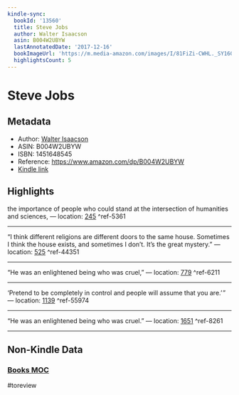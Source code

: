 ```yaml
---
kindle-sync:
  bookId: '13560'
  title: Steve Jobs
  author: Walter Isaacson
  asin: B004W2UBYW
  lastAnnotatedDate: '2017-12-16'
  bookImageUrl: 'https://m.media-amazon.com/images/I/81FiZi-CWHL._SY160.jpg'
  highlightsCount: 5
---
```

# Steve Jobs
## Metadata
* Author: [Walter Isaacson](https://www.amazon.comundefined)
* ASIN: B004W2UBYW
* ISBN: 1451648545
* Reference: https://www.amazon.com/dp/B004W2UBYW
* [Kindle link](kindle://book?action=open&asin=B004W2UBYW)

## Highlights
the importance of people who could stand at the intersection of humanities and sciences, — location: [245](kindle://book?action=open&asin=B004W2UBYW&location=245) ^ref-5361

---
“I think different religions are different doors to the same house. Sometimes I think the house exists, and sometimes I don’t. It’s the great mystery.” — location: [525](kindle://book?action=open&asin=B004W2UBYW&location=525) ^ref-44351

---
“He was an enlightened being who was cruel,” — location: [779](kindle://book?action=open&asin=B004W2UBYW&location=779) ^ref-6211

---
‘Pretend to be completely in control and people will assume that you are.’ ” — location: [1139](kindle://book?action=open&asin=B004W2UBYW&location=1139) ^ref-55974

---
“He was an enlightened being who was cruel.” — location: [1651](kindle://book?action=open&asin=B004W2UBYW&location=1651) ^ref-8261

---
## Non-Kindle Data
### [Books MOC](Books%20MOC.md)
#toreview
